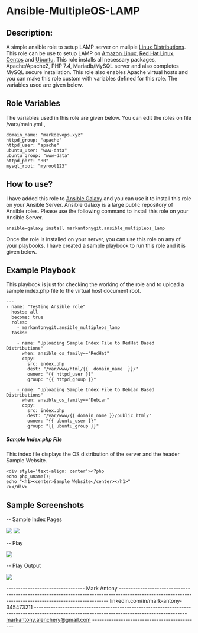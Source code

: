 # Ansible-MultipleOS-LAMP

## Description:

A simple ansible role to setup LAMP server on muliple [Linux Distributions](https://en.wikipedia.org/wiki/List_of_Linux_distributions). This role can be use to setup LAMP on [Amazon Linux](https://aws.amazon.com/amazon-linux-ami/), [Red Hat Linux](https://www.redhat.com/en/technologies/linux-platforms/enterprise-linux), [Centos](https://www.centos.org/) and [Ubuntu](https://ubuntu.com/). This role installs all necessary packages, Apache/Apache2, PHP 7.4, Mariadb/MySQL server and also completes MySQL secure installation. This role also enables Apache virtual hosts and you can make this role custom with variables defined for this role. The variables used are given below.

## Role Variables

The variables used in this role are given below. You can edit the roles on file /vars/main.yml ,
```
domain_name: "markdevops.xyz"
httpd_group: "apache"
httpd_user: "apache"
ubuntu_user: "www-data"
ubuntu_group: "www-data"
httpd_port: "80"
mysql_root: "myroot123"
```

## How to use?

I have added this role to [Ansible Galaxy](https://galaxy.ansible.com/) and you can use it to install this role on your Ansible Server. Ansible Galaxy is a large public repository of Ansible roles. Please use the following command to install this role on your Ansible Server.
```
ansible-galaxy install markantonygit.ansible_multipleos_lamp
```
Once the role is installed on your server, you can use this role on any of your playbooks. I have created a sample playbook to run this role and it is given below.

## Example Playbook 

This playbook is just for checking the working of the role and to upload a sample index.php file to the virtual host document root. 

```
---
- name: "Testing Ansible role"
  hosts: all
  become: true
  roles:
    - markantonygit.ansible_multipleos_lamp
  tasks:

    - name: "Uploading Sample Index File to RedHat Based Distributions"
      when: ansible_os_family=="RedHat"
      copy:
        src: index.php
        dest: "/var/www/html/{{  domain_name  }}/"
        owner: "{{ httpd_user }}"
        group: "{{ httpd_group }}"

    - name: "Uploading Sample Index File to Debian Based Distributions"
      when: ansible_os_family=="Debian"
      copy:
        src: index.php
        dest: "/var/www/{{ domain_name }}/public_html/"
        owner: "{{ ubuntu_user }}"
        group: "{{ ubuntu_group }}"
```
##### Sample Index.php File

This index file displays the OS distribution of the server and the header Sample Website. 
 
```
<div style='text-align: center'><?php
echo php_uname();
echo "<h1><center>Sample Website</center></h1>"
?></div>
```

## Sample Screenshots

-- Sample Index Pages

![](https://i.ibb.co/rdyhvZg/lamp1.jpg)
![](https://i.ibb.co/hFCbL6j/lamp2.jpg)

-- Play 

![](https://i.ibb.co/gtSXGf0/lamp4.jpg)

-- Play Output

![](https://i.ibb.co/XbQcLms/lamp3.jpg)

--------------------------------- Mark Antony ------------------------------------------------------------------------------------------------------------------------------------------------------- linkedin.com/in/mark-antony-345473211 ---------------------------------------------------------------------------------------------------------------------------------------------- markantony.alenchery@gmail.com ---------------------------------------------
                                                        

